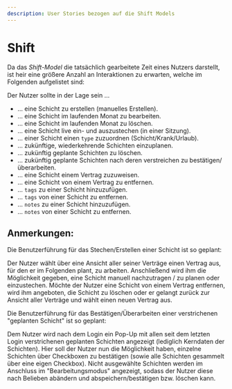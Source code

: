 ```yaml
---
description: User Stories bezogen auf die Shift Models
---
```


# Shift

Da das _Shift-Model_ die tatsächlich gearbeitete Zeit eines Nutzers darstellt, ist heir eine größere Anzahl an Interaktionen zu erwarten, welche im Folgenden aufgelistet sind:

Der Nutzer sollte in der Lage sein ...

* ... eine Schicht zu erstellen \(manuelles Erstellen\).
* ... eine Schicht im laufenden Monat zu bearbeiten.
* ... eine Schicht im laufenden Monat zu löschen.
* ... eine Schicht live ein- und auszustechen \(in einer Sitzung\).
* ... einer Schicht einen `type` zuzuordnen \(Schicht/Krank/Urlaub\).
* ... zukünftige, wiederkehrende Schichten einzuplanen.
* ... zukünftig geplante Schichten zu löschen.
* ... zukünftig geplante Schichten nach deren verstreichen zu bestätigen/überarbeiten.
* ... eine Schicht einem Vertrag zuzuweisen.
* ... eine Schicht von einem Vertrag zu entfernen.
* ... `tags` zu einer Schicht hinzuzufügen.
* ... `tags` von einer Schicht zu entfernen.
* ... `notes` zu einer Schicht hinzuzufügen.
* ... `notes` von einer Schicht zu entfernen.

## Anmerkungen:

Die Benutzerführung für das Stechen/Erstellen einer Schicht ist so geplant:

Der Nutzer wählt über eine Ansicht aller seiner Verträge einen Vertrag aus, für den er im Folgenden plant, zu arbeiten. Anschließend wird ihm die Möglichkeit gegeben, eine Schicht manuell nachzutragen / zu planen oder einzustechen. Möchte der Nutzer eine Schicht von einem Vertrag entfernen, wird ihm angeboten, die Schicht zu löschen oder er gelangt zurück zur Ansicht aller Verträge und wählt einen neuen Vertrag aus.

Die Benutzerführung für das Bestätigen/Überarbeiten einer verstrichenen "geplanten Schicht" ist so geplant:

Dem Nutzer wird nach dem Login ein Pop-Up mit allen seit dem letzten Login verstrichenen geplanten Schichten angezeigt \(lediglich Kerndaten der Schichten\). Hier soll der Nutzer nun die Möglichkeit haben, einzelne Schichten über Checkboxen zu bestätigen \(sowie alle Schichten gesammelt über eine eigen Checkbox\). Nicht ausgewählte Schichten werden im Anschluss im "Bearbeitungsmodus" angezeigt, sodass der Nutzer diese nach Belieben abändern und abspeichern/bestätigen bzw. löschen kann.

